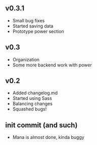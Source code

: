 ## v0.3.1
- Small bug fixes
- Started saving data
- Prototype power section

## v0.3
- Organization
- Some more backend work with power

## v0.2
- Added changelog.md
- Started using Sass
- Balancing changes
- Squashed bugs!

## init commit (and such)
- Mana is almost done, kinda buggy